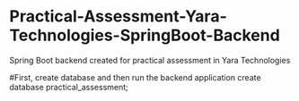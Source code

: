 # Practical-Assessment-Yara-Technologies-SpringBoot-Backend
Spring Boot backend created for practical assessment in Yara Technologies

#First, create database and then run the backend application
create database practical_assessment;
